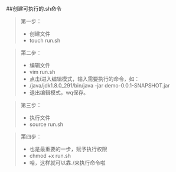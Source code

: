 ##创建可执行的.sh命令

>第一步：
>+ 创建文件  
>+ touch run.sh  

>第二步：
>+ 编辑文件
>+ vim run.sh
>+ 点击i进入编辑模式，输入需要执行的命令，如：
>+ /java/jdk1.8.0_291/bin/java -jar demo-0.0.1-SNAPSHOT.jar
>+ 退出编辑模式，wq保存。

>第三步：
>+ 执行文件
>+ source run.sh

>第四步：
>+ 也是最重要的一步，赋予执行权限
>+ chmod +x run.sh
>+ 哈，这样就可以靠./来执行命令啦